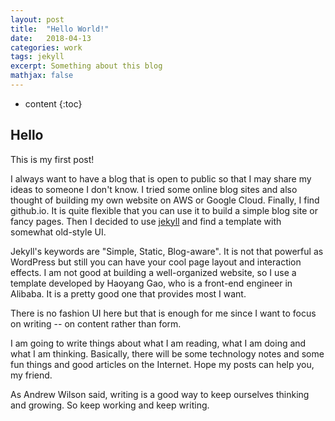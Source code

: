 ```yaml
---
layout: post
title:  "Hello World!"
date:   2018-04-13
categories: work
tags: jekyll
excerpt: Something about this blog
mathjax: false
---
```


* content
{:toc}

## Hello

This is my first post!

I always want to have a blog that is open to public so that I may share my ideas to someone I don't know. I tried some online blog sites and also thought of building my own website on AWS or Google Cloud. Finally, I find github.io. It is quite flexible that you can use it to build a simple blog site or fancy pages. Then I decided to use [jekyll](https://jekyllrb.com/) and find a template with somewhat old-style UI.

Jekyll's keywords are "Simple, Static, Blog-aware". It is not that powerful as WordPress but still you can have your cool page layout and interaction effects. I am not good at building a well-organized website, so I use a template developed by Haoyang Gao, who is a front-end engineer in Alibaba. It is a pretty good one that provides most I want.

There is no fashion UI here but that is enough for me since I want to focus on writing -- on content rather than form.

I am going to write things about what I am reading, what I am doing and what I am thinking. Basically, there will be some technology notes and some fun things and good articles on the Internet. Hope my posts can help you, my friend.

As Andrew Wilson said, writing is a good way to keep ourselves thinking and growing. So keep working and keep writing.

